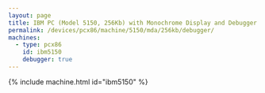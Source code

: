 ```yaml
---
layout: page
title: IBM PC (Model 5150, 256Kb) with Monochrome Display and Debugger
permalink: /devices/pcx86/machine/5150/mda/256kb/debugger/
machines:
  - type: pcx86
    id: ibm5150
    debugger: true
---
```


{% include machine.html id="ibm5150" %}
